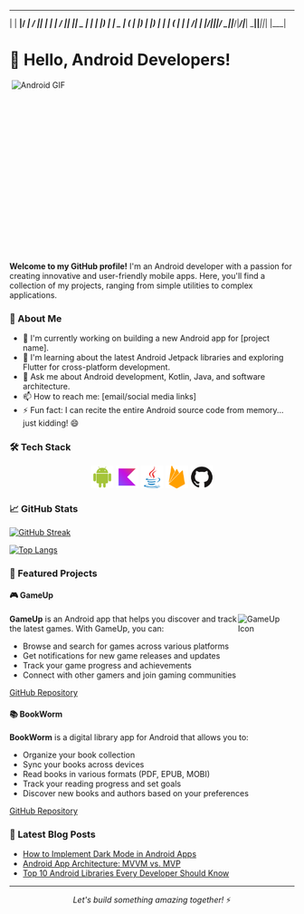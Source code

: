 ___  ___  ___   ___  ___  ___  ___   ___  ___  ___  ___ 
|   \| __|/ __| / __||   \|   \| __| / __|| __|| _ \| __|
| |) | _|  \__ \| (__ | |) | |) | _| | (__ | _| |  _/| _|
|___/|___||___/ \___||___/|___/|___| \___||___||_|  |___|

# 👋 Hello, Android Developers!

<img align="right" alt="Android GIF" src="https://raw.githubusercontent.com/abhisheknaiidu/abhisheknaiidu/master/code.gif" width="500" height="320" />

**Welcome to my GitHub profile!** I'm an Android developer with a passion for creating innovative and user-friendly mobile apps. Here, you'll find a collection of my projects, ranging from simple utilities to complex applications.

### 🚀 About Me

- 🔭 I'm currently working on building a new Android app for [project name].
- 🌱 I'm learning about the latest Android Jetpack libraries and exploring Flutter for cross-platform development.
- 💬 Ask me about Android development, Kotlin, Java, and software architecture.
- 📫 How to reach me: [email/social media links]
- ⚡ Fun fact: I can recite the entire Android source code from memory... just kidding! 😄

### 🛠️ Tech Stack

<p align="center">
  <img src="https://raw.githubusercontent.com/devicons/devicon/master/icons/android/android-original.svg" alt="Android" width="40" height="40"/>
  <img src="https://raw.githubusercontent.com/devicons/devicon/master/icons/kotlin/kotlin-original.svg" alt="Kotlin" width="40" height="40"/>
  <img src="https://raw.githubusercontent.com/devicons/devicon/master/icons/java/java-original.svg" alt="Java" width="40" height="40"/>
  <img src="https://raw.githubusercontent.com/devicons/devicon/master/icons/firebase/firebase-plain.svg" alt="Firebase" width="40" height="40"/>
  <img src="https://raw.githubusercontent.com/devicons/devicon/master/icons/github/github-original.svg" alt="GitHub" width="40" height="40"/>
</p>

### 📈 GitHub Stats

[![GitHub Streak](https://streak-stats.demolab.com?user=your_github_username&theme=dark&border_radius=5)](https://git.io/streak-stats)

[![Top Langs](https://github-readme-stats.vercel.app/api/top-langs/?username=your_github_username&layout=compact&theme=dark)](https://github.com/anuraghazra/github-readme-stats)

### 🌟 Featured Projects

#### 🎮 GameUp

<img align="right" alt="GameUp Icon" src="https://raw.githubusercontent.com/your_github_username/GameUp/master/app/src/main/res/mipmap-xxxhdpi/ic_launcher_round.png" width="100" height="100" />

**GameUp** is an Android app that helps you discover and track the latest games. With GameUp, you can:

- Browse and search for games across various platforms
- Get notifications for new game releases and updates
- Track your game progress and achievements
- Connect with other gamers and join gaming communities

[GitHub Repository](https://github.com/your_github_username/GameUp)

#### 📚 BookWorm

**BookWorm** is a digital library app for Android that allows you to:

- Organize your book collection
- Sync your books across devices
- Read books in various formats (PDF, EPUB, MOBI)
- Track your reading progress and set goals
- Discover new books and authors based on your preferences

[GitHub Repository](https://github.com/your_github_username/BookWorm)

### 🌱 Latest Blog Posts

<!-- BLOG-POST-LIST:START -->
- [How to Implement Dark Mode in Android Apps](https://dev.to/your_username/how-to-implement-dark-mode-in-android-apps)
- [Android App Architecture: MVVM vs. MVP](https://medium.com/@your_username/android-app-architecture-mvvm-vs-mvp)
- [Top 10 Android Libraries Every Developer Should Know](https://your_blog.com/top-10-android-libraries)
<!-- BLOG-POST-LIST:END -->

---

<p align="center">
  <i>Let's build something amazing together!</i> ⚡
</p>
